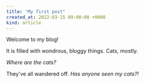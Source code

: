 ```yaml
---
title: "My first post"
created_at: 2022-03-15 09:00:00 +0000
kind: article
---
```

Welcome to my blog!

It is filled with wondrous, bloggy things. Cats, mostly.

*Where are the cats?*

They've all wandered off. *Has anyone seen my cats?!*
